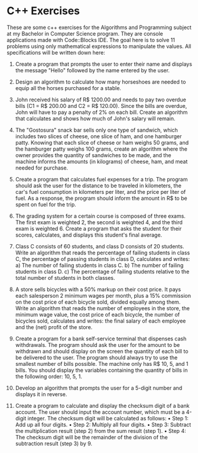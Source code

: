 # C++ Exercises

These are some c++ exercises for the Algorithms and Programming subject at my Bachelor in Computer Science program. They are console applications made with Code::Blocks IDE.
The goal here is to solve 11 problems using only mathematical expressions to manipulate the values. All specifications will be written down here:

1) Create a program that prompts the user to enter their name and displays the message "Hello" followed by the name entered by the user.

2) Design an algorithm to calculate how many horseshoes are needed to equip all the horses purchased for a stable.

3) John received his salary of R$ 1200.00 and needs to pay two overdue bills (C1 = R$ 200.00 and C2 = R$ 120.00). Since the bills are overdue, 
John will have to pay a penalty of 2% on each bill. Create an algorithm that calculates and shows how much of John's salary will remain.

4) The "Gostosura" snack bar sells only one type of sandwich, which includes two slices of cheese, one slice of ham, and one hamburger patty. 
Knowing that each slice of cheese or ham weighs 50 grams, and the hamburger patty weighs 100 grams, create an algorithm where the owner provides the 
quantity of sandwiches to be made, and the machine informs the amounts (in kilograms) of cheese, ham, and meat needed for purchase.

5) Create a program that calculates fuel expenses for a trip. The program should ask the user for the distance to be traveled in kilometers, 
the car's fuel consumption in kilometers per liter, and the price per liter of fuel. As a response, the program should inform the amount in R$ to be spent on fuel for the trip.

6) The grading system for a certain course is composed of three exams. The first exam is weighted 2, the second is weighted 4, and the third exam is weighted 6. 
Create a program that asks the student for their scores, calculates, and displays this student's final average.

7) Class C consists of 60 students, and class D consists of 20 students. Write an algorithm that reads the percentage of failing students in class C, 
the percentage of passing students in class D, calculates and writes:
a) The number of failing students in class C.
b) The number of failing students in class D.
c) The percentage of failing students relative to the total number of students in both classes.

8) A store sells bicycles with a 50% markup on their cost price. It pays each salesperson 2 minimum wages per month, plus a 15% commission on the cost price of each bicycle sold, 
divided equally among them. Write an algorithm that reads the number of employees in the store, the minimum wage value, the cost price of each bicycle, the number of bicycles sold, 
calculates and writes: the final salary of each employee and the (net) profit of the store.

9) Create a program for a bank self-service terminal that dispenses cash withdrawals. The program should ask the user for the amount to be withdrawn and should display on the screen 
the quantity of each bill to be delivered to the user. The program should always try to use the smallest number of bills possible. The machine only has R$ 10, 5, and 1 bills. 
You should display the variables containing the quantity of bills in the following order: 10, 5, 1.

10) Develop an algorithm that prompts the user for a 5-digit number and displays it in reverse.

11) Create a program to calculate and display the checksum digit of a bank account. The user should input the account number, which must be a 4-digit integer. 
The checksum digit will be calculated as follows:
• Step 1: Add up all four digits.
• Step 2: Multiply all four digits.
• Step 3: Subtract the multiplication result (step 2) from the sum result (step 1).
• Step 4: The checksum digit will be the remainder of the division of the subtraction result (step 3) by 9.
